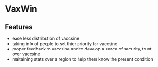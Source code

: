 # VaxWin

## Features
  * ease less distribution of vaccsine
  * taking info of people to set thier priority for vaccsine
  * proper feedback to vaccsine and to develop a sence of security, trust over vaccsine
  * maitaining stats over a region to help them know the present condition
